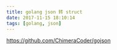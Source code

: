 ```yaml
---
title: golang json 转 struct
date: 2017-11-15 18:10:14
tags: [golang, json]
---
```


<https://github.com/ChimeraCoder/gojson>
